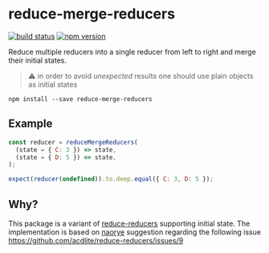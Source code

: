 # reduce-merge-reducers

[![build status](https://img.shields.io/travis/lutangar/reduce-merge-reducers/master.svg?style=flat-square)](https://travis-ci.org/lutangar/reduce-merge-reducers)
[![npm version](https://img.shields.io/npm/v/reduce-merge-reducers.svg?style=flat-square)](https://www.npmjs.com/package/reduce-merge-reducers)

Reduce multiple reducers into a single reducer from left to right and merge their initial states.
> :warning: in order to avoid *unexpected* results one should use plain objects as initial states

```
npm install --save reduce-merge-reducers
```

## Example

```js
const reducer = reduceMergeReducers(
  (state = { C: 3 }) => state,
  (state = { D: 5 }) => state,
);

expect(reducer(undefined)).to.deep.equal({ C: 3, D: 5 });
```

## Why?

This package is a variant of [reduce-reducers](https://github.com/acdlite/reduce-reducers) supporting initial state.
The implementation is based on [naorye](https://github.com/naorye) suggestion regarding the following issue https://github.com/acdlite/reduce-reducers/issues/9
